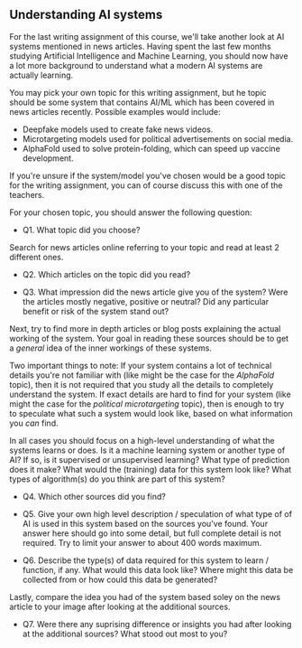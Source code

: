 
## Understanding AI systems

For the last writing assignment of this course, we'll take another look at AI
systems mentioned in news articles. Having spent the last few months studying
Artificial Intelligence and Machine Learning, you should now have a lot more
background to understand what a modern AI systems are actually learning.

You may pick your own topic for this writing assignment, but he topic should be
some system that contains AI/ML which has been covered in news articles
recently. Possible examples would include:

* Deepfake models used to create fake news videos.
* Microtargeting models used for political advertisements on social media.
* AlphaFold used to solve protein-folding, which can speed up vaccine development.

If you're unsure if the system/model you've chosen would be a good topic for
the writing assignment, you can of course discuss this with one of the
teachers.

For your chosen topic, you should answer the following question:

* Q1. What topic did you choose?

Search for news articles online referring to your topic and read at least 2
different ones.

* Q2. Which articles on the topic did you read?

* Q3. What impression did the news article give you of the system? Were the articles mostly negative, positive or neutral? Did any particular benefit or risk of the system stand out?

Next, try to find more in depth articles or blog posts explaining the actual
working of the system. Your goal in reading these sources should be to get a
*general* idea of the inner workings of these systems.

Two important things to note: If your system contains a lot of technical
details you're not familiar with (like might be the case for the *AlphaFold*
topic), then it is not required that you study all the details to completely
understand the system. If exact details are hard to find for your system (like
might the case for the *political microtargeting* topic), then is enough to try
to speculate what such a system would look like, based on what information you
*can* find.

In all cases you should focus on a high-level understanding of what the systems
learns or does. Is it a machine learning system or another type of AI?  If so,
is it supervised or unsupervised learning? What type of prediction does it
make?  What would the (training) data for this system look like? What types of
algorithm(s) do you think are part of this system?

* Q4. Which other sources did you find?

* Q5. Give your own high level description / speculation of what type of of AI is used in this system based on the sources you've found. Your answer here should go into some detail, but full complete detail is not required. Try to limit your answer to about 400 words maximum.

* Q6. Describe the type(s) of data required for this system to learn / function, if any. What would this data look like? Where might this data be collected from or how could this data be generated?

Lastly, compare the idea you had of the system based soley on the news article
to your image after looking at the additional sources.

* Q7. Were there any suprising difference or insights you had after looking at the additional sources? What stood out most to you?

